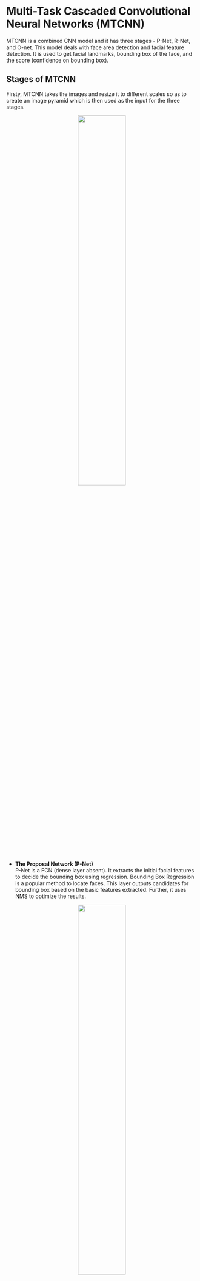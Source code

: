 # Multi-Task Cascaded Convolutional Neural Networks (MTCNN)
MTCNN is a combined CNN model and it has three stages - P-Net, R-Net, and O-net. This model deals with face area detection and facial feature detection. It is used to get facial landmarks, bounding box of the face, and the score (confidence on bounding box).

## Stages of MTCNN
Firsty, MTCNN takes the images and resize it to different scales so as to create an image pyramid which is then used as the input for the three stages.

<p align="center">
  <img src = "https://miro.medium.com/max/875/1*dQsF84De415OSLDSormZwQ.png" width="50%">
</p>

* <b> The Proposal Network (P-Net) </b> <br/>
P-Net is a FCN (dense layer absent). It extracts the initial facial features to decide the bounding box using regression. Bounding Box Regression is a popular method to locate faces. This layer outputs candidates for bounding box based on the basic features extracted. Further, it uses NMS to optimize the results.

<p align="center">
  <img src = "https://miro.medium.com/max/875/1*6xkYymO5qetLLjUt0MYJXg.jpeg" width="50%">
</p>

* <b> The Refine Network (R-Net) </b> <br/>
R-Net is CNN (dense layer present). The output from P-Net are fed in R-Net. R-Net further adds a 128 FCN to extract more features than P-Net. It further reduces the number of candidates of bounding box using stricter rules. R-net optimizes the output result with Bounding-Box Regression and NMS as well.

<p align="center">
  <img src = "https://miro.medium.com/max/875/1*PoMst7LfCfRSADzSFHXIJg.jpeg" width="50%">
</p>

* <b> The Output Network (O-Net) </b> <br/>
This is also a CNN, similar to R-Net. The output from R-Net is fed in O-Net. This optimizes the data in more detail and outputs three things - Bounding Box Coordinates, Five Facial Features, and Confidence.

<p align="center">
  <img src = "https://miro.medium.com/max/875/1*GEHEFApb0VF9poTIh1Bmng.jpeg" width="70%">
</p>

## Training Method
* <b> Face Classification </b> <br/>
It is a binary classification problem, and it uses cross-entropy loss function.

<p align="center"> <b>
  𝐿<sub>𝑖</sub><sup>𝑑𝑒𝑡</sup> = − (𝑦<sub>𝑖</sub><sup>𝑑𝑒𝑡</sup>𝑙𝑜𝑔(𝑝<sub>i</sub>) + (1 − 𝑦<sub>𝑖</sub><sup>𝑑𝑒𝑡</sup>)(1 − 𝑙𝑜𝑔(𝑝<sub>i</sub>))) </b>
</p> <br/>
𝑝<sub>i</sub> = probability that the face predicted by MTCNN is actually a face <br/>
𝑦<sub>𝑖</sub><sup>𝑑𝑒𝑡</sup> = ground truth. It is either 0 or 1. <br/> <br/>

* <b> Bounding Box Regression </b> <br/>
This is a regression problem problem. The loss function used is square loss function.

<p align="center"> <b>
  𝐿<sub>𝑖</sub><sup>𝑏𝑜𝑥</sup> = ||𝑦<sub>𝑖</sub><sup>^𝑏𝑜𝑥</sup> − 𝑦<sub>𝑖</sub><sup>𝑏𝑜𝑥</sup>||<sup>2</sup> </b>
  </p> <br/>
𝑦<sub>𝑖</sub><sup>^𝑏𝑜𝑥</sup> = predicted output. <br/>
𝑦<sub>𝑖</sub><sup>𝑏𝑜𝑥</sup> = ground truth. <br/> <br/>

* <b> Face Landmark Detection </b> <br/>
It is similar to Bounding Box Regression problem. The loss function used is square loss function.

<p align="center"> <b>
  𝐿<sub>𝑖</sub><sup>𝑙𝑎𝑛𝑑𝑚𝑎𝑟𝑘</sup> = ||𝑦<sub>𝑖</sub><sup>^𝑙𝑎𝑛𝑑𝑚𝑎𝑟𝑘</sup> − 𝑦<sub>𝑖</sub><sup>𝑙𝑎𝑛𝑑𝑚𝑎𝑟𝑘</sup>||<sup>2</sup> </b>
</p> <br/>
𝑦<sub>𝑖</sub><sup>^𝑙𝑎𝑛𝑑𝑚𝑎𝑟𝑘</sup> = predicted output. <br/>
𝑦<sub>𝑖</sub><sup>𝑙𝑎𝑛𝑑𝑚𝑎𝑟𝑘</sup> = ground truth. <br/> <br/>

* <b> Non-Maximum Suppression (NMS) </b>
While extracting bounding boxes, there are many cases when they overlap with each other. NMS is method to get rid of those redundant boxes.
